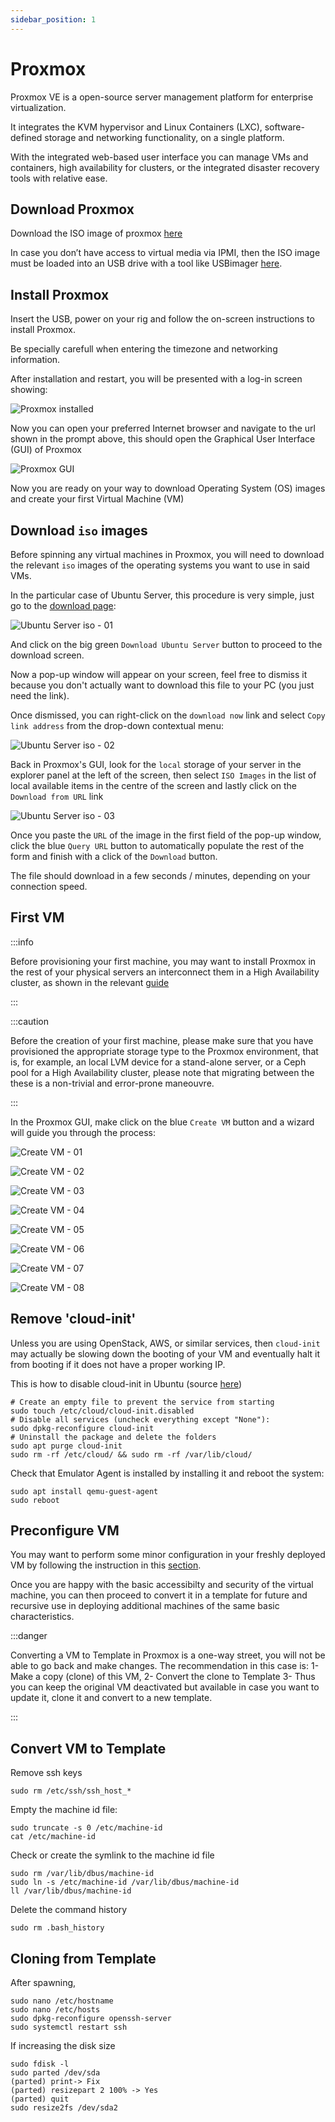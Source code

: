 ```yaml
---
sidebar_position: 1
---
```


# Proxmox

Proxmox VE is a open-source server management platform for enterprise virtualization.

It integrates the KVM hypervisor and Linux Containers (LXC), software-defined storage and networking functionality, on a single platform.

With the integrated web-based user interface you can manage VMs and containers, high availability for clusters, or the integrated disaster recovery tools with relative ease.

## Download Proxmox

Download the ISO image of proxmox [here](https://www.proxmox.com/en/downloads/category/iso-images-pve)

In case you don’t have access to virtual media via IPMI, then the ISO image must be loaded into an USB drive with a tool like USBimager [here](https://gitlab.com/bztsrc/usbimager). 

## Install Proxmox

Insert the USB, power on your rig and follow the on-screen instructions to install Proxmox.

Be specially carefull when entering the timezone and networking information.

After installation and restart, you will be presented with a log-in screen showing:

![Proxmox installed](assets/1-proxmox_install-01.png)

Now you can open your preferred Internet browser and navigate to the url shown in the prompt above, this should open the Graphical User Interface (GUI) of Proxmox

![Proxmox GUI](assets/1-proxmox_install-02.png)

Now you are ready on your way to download Operating System (OS) images and create your first Virtual Machine (VM)

## Download `iso` images

Before spinning any virtual machines in Proxmox, you will need to download the relevant `iso` images of the operating systems you want to use in said VMs.

In the particular case of Ubuntu Server, this procedure is very simple, just go to the [download page](https://ubuntu.com/download/server):

![Ubuntu Server iso - 01](assets/1-ubuntu_download-01.png)

And click on the big green `Download Ubuntu Server` button to proceed to the download screen.

Now a pop-up window will appear on your screen, feel free to dismiss it because you don't actually want to download this file to your PC (you just need the link).

Once dismissed, you can right-click on the `download now` link and select `Copy link address` from the drop-down contextual menu:

![Ubuntu Server iso - 02](assets/1-ubuntu_download-02.png)

Back in Proxmox's GUI, look for the `local` storage of your server in the explorer panel at the left of the screen, then select `ISO Images` in the list of local available items in the centre of the screen and lastly click on the `Download from URL` link

![Ubuntu Server iso - 03](assets/1-ubuntu_download-03.png)

Once you paste the `URL` of the image in the first field of the pop-up window, click the blue `Query URL` button to automatically populate the rest of the form and finish with a click of the `Download` button.

The file should download in a few seconds / minutes, depending on your connection speed.

## First VM

:::info

Before provisioning your first machine, you may want to install Proxmox in the rest of your physical servers an interconnect them in a High Availability cluster, as shown in the relevant [guide](/docs/6-members/7-highavailability/1-proxmoxceph.md)

:::

:::caution

Before the creation of your first machine, please make sure that you have provisioned the appropriate storage type to the Proxmox environment, that is, for example, an local LVM device for a stand-alone server, or a Ceph pool for a High Availability cluster, please note that migrating between the these is a non-trivial and error-prone maneouvre.

:::



In the Proxmox GUI, make click on the blue `Create VM` button and a wizard will guide you through the process:

![Create VM - 01](assets/1-proxmox_machine-01.png)



![Create VM - 02](assets/1-proxmox_machine-02.png)

![Create VM - 03](assets/1-proxmox_machine-03.png)

![Create VM - 04](assets/1-proxmox_machine-04.png)

![Create VM - 05](assets/1-proxmox_machine-05.png)

![Create VM - 06](assets/1-proxmox_machine-06.png)

![Create VM - 07](assets/1-proxmox_machine-07.png)

![Create VM - 08](assets/1-proxmox_machine-08.png)

## Remove 'cloud-init'

Unless you are using OpenStack, AWS, or similar services, then `cloud-init` may actually be slowing down the booting of your VM and eventually halt it from booting if it does not have a proper working IP.

This is how to disable cloud-init in Ubuntu (source [here](https://gist.github.com/zoilomora/f862f76335f5f53644a1b8e55fe98320))

```shell
# Create an empty file to prevent the service from starting
sudo touch /etc/cloud/cloud-init.disabled
# Disable all services (uncheck everything except "None"):
sudo dpkg-reconfigure cloud-init
# Uninstall the package and delete the folders
sudo apt purge cloud-init
sudo rm -rf /etc/cloud/ && sudo rm -rf /var/lib/cloud/
```

Check that Emulator Agent is installed by installing it and reboot the system:

```shell
sudo apt install qemu-guest-agent
sudo reboot
```

## Preconfigure VM

You may want to perform some minor configuration in your freshly deployed VM by following the instruction in this [section](/docs/6-members/4-machines/1-ubuntu.md).

Once you are happy with the basic accessibilty and security of the virtual machine, you can then proceed to convert it in a template for future and recursive use in deploying additional machines of the same basic characteristics.

:::danger

Converting a VM to Template in Proxmox is a one-way street, you will not be able to go back and make changes. The recommendation in this case is:
1- Make a copy (clone) of this VM,
2- Convert the clone to Template
3- Thus you can keep the original VM deactivated but available in case you want to update it, clone it and convert to a new template.

:::

## Convert VM to Template

Remove ssh keys

```shell
sudo rm /etc/ssh/ssh_host_*
```

Empty the machine id file:

```shell
sudo truncate -s 0 /etc/machine-id
cat /etc/machine-id
```

Check or create the symlink to the machine id file

```shell
sudo rm /var/lib/dbus/machine-id
sudo ln -s /etc/machine-id /var/lib/dbus/machine-id
ll /var/lib/dbus/machine-id
```

Delete the command history

```shell
sudo rm .bash_history
```

## Cloning from Template

After spawning, 

```shell
sudo nano /etc/hostname
sudo nano /etc/hosts
sudo dpkg-reconfigure openssh-server
sudo systemctl restart ssh
```

If increasing the disk size

```shell
sudo fdisk -l
sudo parted /dev/sda
(parted) print-> Fix
(parted) resizepart 2 100% -> Yes
(parted) quit
sudo resize2fs /dev/sda2
```
